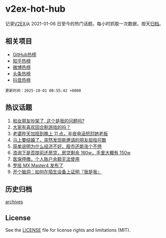 # v2ex-hot-hub

 记录[V2EX](https://www.v2ex.com/)从 2021-01-06 日至今的热门话题。每小时抓取一次数据，按天[归档](archives)。
 
 ## 相关项目

- [GitHub热榜](https://github.com/lonnyzhang423/github-hot-hub)
- [知乎热榜](https://github.com/lonnyzhang423/zhihu-hot-hub)
- [微博热榜](https://github.com/lonnyzhang423/weibo-hot-hub)
- [头条热榜](https://github.com/lonnyzhang423/toutiao-hot-hub)
- [抖音热榜](https://github.com/lonnyzhang423/douyin-hot-hub)


 `更新时间：2025-10-01 08:55:42 +0800`

## 热议话题

1. [和女朋友吵架了, 这个是我的问题吗?](https://www.v2ex.com/t/1162864)
1. [大家有喜欢回合制游戏的吗？](https://www.v2ex.com/t/1162854)
1. [老婆昨天加班到晚上 11 点，半夜电话怒怼她老板](https://www.v2ex.com/t/1162811)
1. [马上要结婚了，突然发现能邀请的朋友屈指可数](https://www.v2ex.com/t/1162785)
1. [简单说明为什么经济不好，股市还能涨个不停](https://www.v2ex.com/t/1162806)
1. [咨询下是否提前还房贷，房贷剩余 160w，手里大概有 150w](https://www.v2ex.com/t/1162827)
1. [医保停缴，个人账户余额无法使用](https://www.v2ex.com/t/1162818)
1. [罗技 MX Master4 发布了](https://www.v2ex.com/t/1162808)
1. [开个脑洞：如何在陌生设备上证明『我是我』](https://www.v2ex.com/t/1162804)

## 历史归档

[archives](archives)

## License

See the [LICENSE](LICENSE) file for license rights and limitations (MIT).
